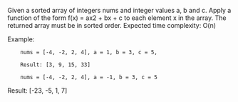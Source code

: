 Given a sorted array of integers nums and integer values a, b and c. Apply a function of the form f(x) = ax2 + bx + c to each element x in the array.
The returned array must be in sorted order.
Expected time complexity: O(n)

Example:
```
    nums = [-4, -2, 2, 4], a = 1, b = 3, c = 5,

    Result: [3, 9, 15, 33]

    nums = [-4, -2, 2, 4], a = -1, b = 3, c = 5
```
Result: [-23, -5, 1, 7]

